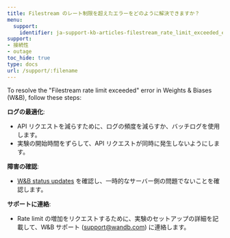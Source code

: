 ```yaml
---
title: Filestream のレート制限を超えたエラーをどのように解決できますか？
menu:
  support:
    identifier: ja-support-kb-articles-filestream_rate_limit_exceeded_error
support:
- 接続性
- outage
toc_hide: true
type: docs
url: /support/:filename
---
```


To resolve the "Filestream rate limit exceeded" error in Weights & Biases (W&B), follow these steps:

**ログの最適化**:
  - API リクエストを減らすために、ログの頻度を減らすか、バッチログを使用します。
  - 実験の開始時間をずらして、API リクエストが同時に発生しないようにします。

**障害の確認**:
  - [W&B status updates](https://status.wandb.com) を確認し、一時的なサーバー側の問題でないことを確認します。

**サポートに連絡**:
  - Rate limit の増加をリクエストするために、実験のセットアップの詳細を記載して、W&B サポート (support@wandb.com) に連絡します。